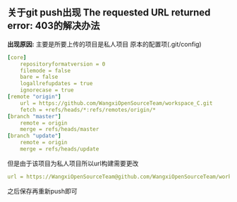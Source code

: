 ## 关于git push出现 The requested URL returned error: 403的解决办法
**出现原因:** 主要是所要上传的项目是私人项目
原本的配置项(.git/config)
```yaml
[core]
	repositoryformatversion = 0
	filemode = false
	bare = false
	logallrefupdates = true
	ignorecase = true
[remote "origin"]
	url = https://github.com/WangxiOpenSourceTeam/workspace_C.git
	fetch = +refs/heads/*:refs/remotes/origin/*
[branch "master"]
	remote = origin
	merge = refs/heads/master
[branch "update"]
	remote = origin
	merge = refs/heads/update

```
但是由于该项目为私人项目所以url构建需要更改
```yaml
url = https://WangxiOpenSourceTeam@github.com/WangxiOpenSourceTeam/workspace_C.git
```
之后保存再重新push即可